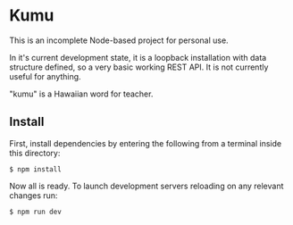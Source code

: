 # Kumu

This is an incomplete Node-based project for personal use.

In it's current development state, it is a loopback installation with data structure defined, so a very basic working REST API. It is not currently useful for anything.

"kumu" is a Hawaiian word for teacher.

## Install

First, install dependencies by entering the following from a terminal inside this directory:
```
$ npm install
```
Now all is ready. To launch development servers reloading on any relevant changes run:
```
$ npm run dev
```
